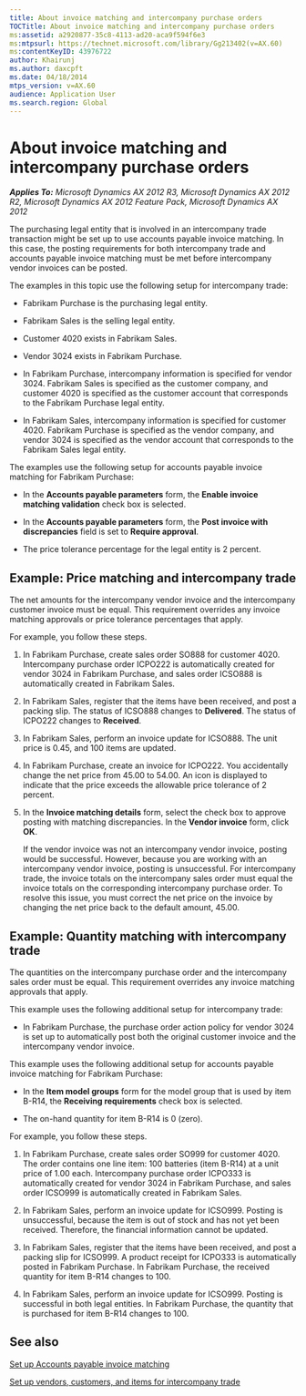```yaml
---
title: About invoice matching and intercompany purchase orders
TOCTitle: About invoice matching and intercompany purchase orders
ms:assetid: a2920877-35c8-4113-ad20-aca9f594f6e3
ms:mtpsurl: https://technet.microsoft.com/library/Gg213402(v=AX.60)
ms:contentKeyID: 43976722
author: Khairunj
ms.author: daxcpft
ms.date: 04/18/2014
mtps_version: v=AX.60
audience: Application User
ms.search.region: Global
---
```


# About invoice matching and intercompany purchase orders 


_**Applies To:** Microsoft Dynamics AX 2012 R3, Microsoft Dynamics AX 2012 R2, Microsoft Dynamics AX 2012 Feature Pack, Microsoft Dynamics AX 2012_

The purchasing legal entity that is involved in an intercompany trade transaction might be set up to use accounts payable invoice matching. In this case, the posting requirements for both intercompany trade and accounts payable invoice matching must be met before intercompany vendor invoices can be posted.

The examples in this topic use the following setup for intercompany trade:

  - Fabrikam Purchase is the purchasing legal entity.

  - Fabrikam Sales is the selling legal entity.

  - Customer 4020 exists in Fabrikam Sales.

  - Vendor 3024 exists in Fabrikam Purchase.

  - In Fabrikam Purchase, intercompany information is specified for vendor 3024. Fabrikam Sales is specified as the customer company, and customer 4020 is specified as the customer account that corresponds to the Fabrikam Purchase legal entity.

  - In Fabrikam Sales, intercompany information is specified for customer 4020. Fabrikam Purchase is specified as the vendor company, and vendor 3024 is specified as the vendor account that corresponds to the Fabrikam Sales legal entity.

The examples use the following setup for accounts payable invoice matching for Fabrikam Purchase:

  - In the **Accounts payable parameters** form, the **Enable invoice matching validation** check box is selected.

  - In the **Accounts payable parameters** form, the **Post invoice with discrepancies** field is set to **Require approval**.

  - The price tolerance percentage for the legal entity is 2 percent.

## Example: Price matching and intercompany trade

The net amounts for the intercompany vendor invoice and the intercompany customer invoice must be equal. This requirement overrides any invoice matching approvals or price tolerance percentages that apply.

For example, you follow these steps.

1.  In Fabrikam Purchase, create sales order SO888 for customer 4020. Intercompany purchase order ICPO222 is automatically created for vendor 3024 in Fabrikam Purchase, and sales order ICSO888 is automatically created in Fabrikam Sales.

2.  In Fabrikam Sales, register that the items have been received, and post a packing slip. The status of ICSO888 changes to **Delivered**. The status of ICPO222 changes to **Received**.

3.  In Fabrikam Sales, perform an invoice update for ICSO888. The unit price is 0.45, and 100 items are updated.

4.  In Fabrikam Purchase, create an invoice for ICPO222. You accidentally change the net price from 45.00 to 54.00. An icon is displayed to indicate that the price exceeds the allowable price tolerance of 2 percent.

5.  In the **Invoice matching details** form, select the check box to approve posting with matching discrepancies. In the **Vendor invoice** form, click **OK**.
    
    If the vendor invoice was not an intercompany vendor invoice, posting would be successful. However, because you are working with an intercompany vendor invoice, posting is unsuccessful. For intercompany trade, the invoice totals on the intercompany sales order must equal the invoice totals on the corresponding intercompany purchase order. To resolve this issue, you must correct the net price on the invoice by changing the net price back to the default amount, 45.00.

## Example: Quantity matching with intercompany trade

The quantities on the intercompany purchase order and the intercompany sales order must be equal. This requirement overrides any invoice matching approvals that apply.

This example uses the following additional setup for intercompany trade:

  - In Fabrikam Purchase, the purchase order action policy for vendor 3024 is set up to automatically post both the original customer invoice and the intercompany vendor invoice.

This example uses the following additional setup for accounts payable invoice matching for Fabrikam Purchase:

  - In the **Item model groups** form for the model group that is used by item B-R14, the **Receiving requirements** check box is selected.

  - The on-hand quantity for item B-R14 is 0 (zero).

For example, you follow these steps.

1.  In Fabrikam Purchase, create sales order SO999 for customer 4020. The order contains one line item: 100 batteries (item B-R14) at a unit price of 1.00 each. Intercompany purchase order ICPO333 is automatically created for vendor 3024 in Fabrikam Purchase, and sales order ICSO999 is automatically created in Fabrikam Sales.

2.  In Fabrikam Sales, perform an invoice update for ICSO999. Posting is unsuccessful, because the item is out of stock and has not yet been received. Therefore, the financial information cannot be updated.

3.  In Fabrikam Sales, register that the items have been received, and post a packing slip for ICSO999. A product receipt for ICPO333 is automatically posted in Fabrikam Purchase. In Fabrikam Purchase, the received quantity for item B-R14 changes to 100.

4.  In Fabrikam Sales, perform an invoice update for ICSO999. Posting is successful in both legal entities. In Fabrikam Purchase, the quantity that is purchased for item B-R14 changes to 100.

## See also

[Set up Accounts payable invoice matching](set-up-accounts-payable-invoice-matching.md)

[Set up vendors, customers, and items for intercompany trade](set-up-vendors-customers-and-items-for-intercompany-trade.md)

  


